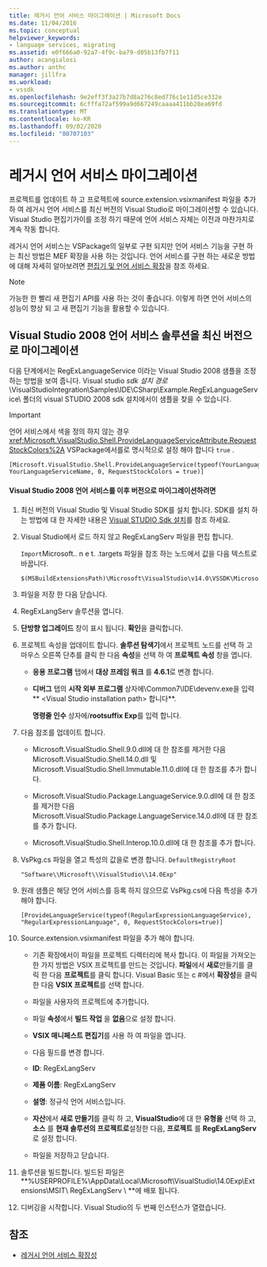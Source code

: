 ```yaml
---
title: 레거시 언어 서비스 마이그레이션 | Microsoft Docs
ms.date: 11/04/2016
ms.topic: conceptual
helpviewer_keywords:
- language services, migrating
ms.assetid: e0f666a0-92a7-4f9c-ba79-d05b13fb7f11
author: acangialosi
ms.author: anthc
manager: jillfra
ms.workload:
- vssdk
ms.openlocfilehash: 9e2eff3f3a27b7d8a276c8ed776c1e11d5ce332e
ms.sourcegitcommit: 6cfffa72af599a9d667249caaaa411bb28ea69fd
ms.translationtype: MT
ms.contentlocale: ko-KR
ms.lasthandoff: 09/02/2020
ms.locfileid: "80707103"
---
```

# <a name="migrating-a-legacy-language-service"></a>레거시 언어 서비스 마이그레이션
프로젝트를 업데이트 하 고 프로젝트에 source.extension.vsixmanifest 파일을 추가 하 여 레거시 언어 서비스를 최신 버전의 Visual Studio로 마이그레이션할 수 있습니다. Visual Studio 편집기가이를 조정 하기 때문에 언어 서비스 자체는 이전과 마찬가지로 계속 작동 합니다.

 레거시 언어 서비스는 VSPackage의 일부로 구현 되지만 언어 서비스 기능을 구현 하는 최신 방법은 MEF 확장을 사용 하는 것입니다. 언어 서비스를 구현 하는 새로운 방법에 대해 자세히 알아보려면 [편집기 및 언어 서비스 확장](../../extensibility/editor-and-language-service-extensions.md)을 참조 하세요.

> [!NOTE]
> 가능한 한 빨리 새 편집기 API를 사용 하는 것이 좋습니다. 이렇게 하면 언어 서비스의 성능이 향상 되 고 새 편집기 기능을 활용할 수 있습니다.

## <a name="migrating-a-visual-studio-2008-language-service-solution-to-a-later-version"></a>Visual Studio 2008 언어 서비스 솔루션을 최신 버전으로 마이그레이션
 다음 단계에서는 RegExLanguageService 이라는 Visual Studio 2008 샘플을 조정 하는 방법을 보여 줍니다. Visual studio *sdk 설치 경로*\VisualStudioIntegration\Samples\IDE\CSharp\Example.RegExLanguageService\ 폴더의 visual STUDIO 2008 sdk 설치에서이 샘플을 찾을 수 있습니다.

> [!IMPORTANT]
> 언어 서비스에서 색을 정의 하지 않는 경우 <xref:Microsoft.VisualStudio.Shell.ProvideLanguageServiceAttribute.RequestStockColors%2A> VSPackage에서를로 명시적으로 설정 해야 합니다 `true` .

```
[Microsoft.VisualStudio.Shell.ProvideLanguageService(typeof(YourLanguageService), YourLanguageServiceName, 0, RequestStockColors = true)]
```

#### <a name="to-migrate-a-visual-studio-2008-language-service-to-a-later-version"></a>Visual Studio 2008 언어 서비스를 이후 버전으로 마이그레이션하려면

1. 최신 버전의 Visual Studio 및 Visual Studio SDK를 설치 합니다. SDK를 설치 하는 방법에 대 한 자세한 내용은 [Visual STUDIO Sdk 설치](../../extensibility/installing-the-visual-studio-sdk.md)를 참조 하세요.

2. Visual Studio에서 로드 하지 않고 RegExLangServ 파일을 편집 합니다.

     `Import`Microsoft.. n e t. .targets 파일을 참조 하는 노드에서 값을 다음 텍스트로 바꿉니다.

    ```
    $(MSBuildExtensionsPath)\Microsoft\VisualStudio\v14.0\VSSDK\Microsoft.VsSDK.targets
    ```

3. 파일을 저장 한 다음 닫습니다.

4. RegExLangServ 솔루션을 엽니다.

5. **단방향 업그레이드** 창이 표시 됩니다. **확인**을 클릭합니다.

6. 프로젝트 속성을 업데이트 합니다. **솔루션 탐색기**에서 프로젝트 노드를 선택 하 고 마우스 오른쪽 단추를 클릭 한 다음 **속성**을 선택 하 여 **프로젝트 속성** 창을 엽니다.

    - **응용 프로그램** 탭에서 **대상 프레임 워크** 를 **4.6.1**로 변경 합니다.

    - **디버그** 탭의 **시작 외부 프로그램** 상자에\Common7\IDE\devenv.exe을 입력 ** \<Visual Studio installation path> 합니다**.

         **명령줄 인수** 상자에/**rootsuffix Exp**를 입력 합니다.

7. 다음 참조를 업데이트 합니다.

    - Microsoft.VisualStudio.Shell.9.0.dll에 대 한 참조를 제거한 다음 Microsoft.VisualStudio.Shell.14.0.dll 및 Microsoft.VisualStudio.Shell.Immutable.11.0.dll에 대 한 참조를 추가 합니다.

    - Microsoft.VisualStudio.Package.LanguageService.9.0.dll에 대 한 참조를 제거한 다음 Microsoft.VisualStudio.Package.LanguageService.14.0.dll에 대 한 참조를 추가 합니다.

    - Microsoft.VisualStudio.Shell.Interop.10.0.dll에 대 한 참조를 추가 합니다.

8. VsPkg.cs 파일을 열고 특성의 값을로 변경 합니다. `DefaultRegistryRoot`

    ```
    "Software\\Microsoft\\VisualStudio\\14.0Exp"
    ```

9. 원래 샘플은 해당 언어 서비스를 등록 하지 않으므로 VsPkg.cs에 다음 특성을 추가 해야 합니다.

    ```
    [ProvideLanguageService(typeof(RegularExpressionLanguageService), "RegularExpressionLanguage", 0, RequestStockColors=true)]
    ```

10. Source.extension.vsixmanifest 파일을 추가 해야 합니다.

    - 기존 확장에서이 파일을 프로젝트 디렉터리에 복사 합니다. 이 파일을 가져오는 한 가지 방법은 VSIX 프로젝트를 만드는 것입니다. **파일**에서 **새로**만들기를 클릭 한 다음 **프로젝트**를 클릭 합니다. Visual Basic 또는 c #에서 **확장성**을 클릭 한 다음 **VSIX 프로젝트**를 선택 합니다.

    - 파일을 사용자의 프로젝트에 추가합니다.

    - 파일 **속성**에서 **빌드 작업** 을 **없음**으로 설정 합니다.

    - **VSIX 매니페스트 편집기**를 사용 하 여 파일을 엽니다.

    - 다음 필드를 변경 합니다.

    - **ID**: RegExLangServ

    - **제품 이름**: RegExLangServ

    - **설명**: 정규식 언어 서비스입니다.

    - **자산**에서 **새로 만들기**를 클릭 하 고, **VisualStudio**에 대 한 **유형을** 선택 하 고, **소스** 를 **현재 솔루션의 프로젝트로**설정한 다음, **프로젝트** 를 **RegExLangServ**로 설정 합니다.

    - 파일을 저장하고 닫습니다.

11. 솔루션을 빌드합니다. 빌드된 파일은 **%USERPROFILE%\AppData\Local\Microsoft\VisualStudio\14.0Exp\Extensions\MSIT\ RegExLangServ \\ **에 배포 됩니다.

12. 디버깅을 시작합니다. Visual Studio의 두 번째 인스턴스가 열렸습니다.

## <a name="see-also"></a>참조
- [레거시 언어 서비스 확장성](../../extensibility/internals/legacy-language-service-extensibility.md)
